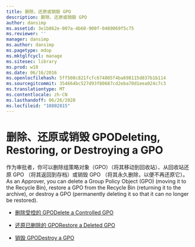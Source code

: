 ```yaml
---
title: 删除、还原或销毁 GPO
description: 删除、还原或销毁 GPO
author: dansimp
ms.assetid: 3e1b862e-007a-4b60-900f-0489069f5c75
ms.reviewer: ''
manager: dansimp
ms.author: dansimp
ms.pagetype: mdop
ms.mktglfcycl: manage
ms.sitesec: library
ms.prod: w10
ms.date: 06/16/2016
ms.openlocfilehash: 5ff508c821fcfc674805f4ba698115d837b1b114
ms.sourcegitcommit: 354664bc527d93f80687cd2eba70d1eea024c7c3
ms.translationtype: MT
ms.contentlocale: zh-CN
ms.lasthandoff: 06/26/2020
ms.locfileid: "10802815"
---
```

# <span data-ttu-id="05f4c-103">删除、还原或销毁 GPO</span><span class="sxs-lookup"><span data-stu-id="05f4c-103">Deleting, Restoring, or Destroying a GPO</span></span>


<span data-ttu-id="05f4c-104">作为审批者，你可以删除组策略对象（GPO）（将其移动到回收站）、从回收站还原 GPO （将其返回到存档）或销毁 GPO （将其永久删除，以便不再还原它）。</span><span class="sxs-lookup"><span data-stu-id="05f4c-104">As an Approver, you can delete a Group Policy Object (GPO) (moving it to the Recycle Bin), restore a GPO from the Recycle Bin (returning it to the archive), or destroy a GPO (permanently deleting it so that it can no longer be restored).</span></span>

-   [<span data-ttu-id="05f4c-105">删除受控的 GPO</span><span class="sxs-lookup"><span data-stu-id="05f4c-105">Delete a Controlled GPO</span></span>](delete-a-controlled-gpo-agpm30ops.md)

-   [<span data-ttu-id="05f4c-106">还原已删除的 GPO</span><span class="sxs-lookup"><span data-stu-id="05f4c-106">Restore a Deleted GPO</span></span>](restore-a-deleted-gpo-agpm30ops.md)

-   [<span data-ttu-id="05f4c-107">销毁 GPO</span><span class="sxs-lookup"><span data-stu-id="05f4c-107">Destroy a GPO</span></span>](destroy-a-gpo-agpm30ops.md)

 

 






